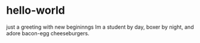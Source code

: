 # hello-world
just a greeting with new begininngs
Im a student by day, boxer by night, and adore bacon-egg cheeseburgers. 
